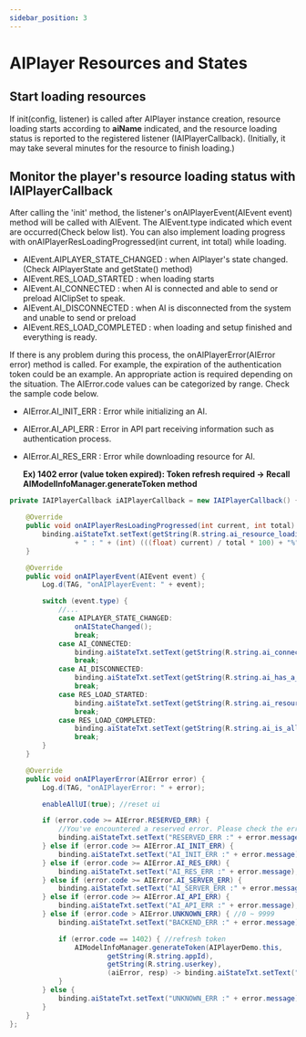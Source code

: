 ```yaml
---
sidebar_position: 3
---
```


# AIPlayer Resources and States

## Start loading resources

If init(config, listener) is called after AIPlayer instance creation, resource loading starts according to **aiName** indicated, and the resource loading status is reported to the registered listener (IAIPlayerCallback). (Initially, it may take several minutes for the resource to finish loading.)

## Monitor the player's resource loading status with IAIPlayerCallback

After calling the 'init' method, the listener's onAIPlayerEvent(AIEvent event) method will be called with AIEvent. The AIEvent.type indicated which event are occurred(Check below list). You can also implement loading progress with onAIPlayerResLoadingProgressed(int current, int total) while loading.

- AIEvent.AIPLAYER_STATE_CHANGED : when AIPlayer's state changed. (Check AIPlayerState and getState() method)
- AIEvent.RES_LOAD_STARTED : when loading starts
- AIEvent.AI_CONNECTED : when AI is connected and able to send or preload AIClipSet to speak.
- AIEvent.AI_DISCONNECTED : when AI is disconnected from the system and unable to send or preload
- AIEvent.RES_LOAD_COMPLETED : when loading and setup finished and everything is ready.

If there is any problem during this process, the onAIPlayerError(AIError error) method is called. For example, the expiration of the authentication token could be an example. An appropriate action is required depending on the situation. The AIError.code values can be categorized by range. Check the sample code below.

- AIError.AI_INIT_ERR : Error while initializing an AI.
- AIError.AI_API_ERR : Error in API part receiving information such as authentication process.
- AIError.AI_RES_ERR : Error while downloading resource for AI.

  **Ex) 1402 error (value token expired): Token refresh required -> Recall AIModelInfoManager.generateToken method**

```java
private IAIPlayerCallback iAIPlayerCallback = new IAIPlayerCallback() {

    @Override
    public void onAIPlayerResLoadingProgressed(int current, int total) {
        binding.aiStateTxt.setText(getString(R.string.ai_resource_loading)
                + " : " + (int) (((float) current) / total * 100) + "%");
    }

    @Override
    public void onAIPlayerEvent(AIEvent event) {
        Log.d(TAG, "onAIPlayerEvent: " + event);

        switch (event.type) {
            //...
            case AIPLAYER_STATE_CHANGED:
                onAIStateChanged();
                break;
            case AI_CONNECTED:
                binding.aiStateTxt.setText(getString(R.string.ai_connected));
                break;
            case AI_DISCONNECTED:
                binding.aiStateTxt.setText(getString(R.string.ai_has_a_problem_and_is_recovering));
                break;
            case RES_LOAD_STARTED:
                binding.aiStateTxt.setText(getString(R.string.ai_resource_loading_started));
                break;
            case RES_LOAD_COMPLETED:
                binding.aiStateTxt.setText(getString(R.string.ai_is_all_set));
                break;
        }
    }

    @Override
    public void onAIPlayerError(AIError error) {
        Log.d(TAG, "onAIPlayerError: " + error);

        enableAllUI(true); //reset ui

        if (error.code >= AIError.RESERVED_ERR) {
            //You've encountered a reserved error. Please check the error list!
            binding.aiStateTxt.setText("RESERVED_ERR :" + error.message);
        } else if (error.code >= AIError.AI_INIT_ERR) {
            binding.aiStateTxt.setText("AI_INIT_ERR :" + error.message);
        } else if (error.code >= AIError.AI_RES_ERR) {
            binding.aiStateTxt.setText("AI_RES_ERR :" + error.message);
        } else if (error.code >= AIError.AI_SERVER_ERR) {
            binding.aiStateTxt.setText("AI_SERVER_ERR :" + error.message);
        } else if (error.code >= AIError.AI_API_ERR) {
            binding.aiStateTxt.setText("AI_API_ERR :" + error.message);
        } else if (error.code > AIError.UNKNOWN_ERR) { //0 ~ 9999
            binding.aiStateTxt.setText("BACKEND_ERR :" + error.message);

            if (error.code == 1402) { //refresh token
                AIModelInfoManager.generateToken(AIPlayerDemo.this,
                        getString(R.string.appId),
                        getString(R.string.userkey),
                        (aiError, resp) -> binding.aiStateTxt.setText("Token ref finished " + resp));
            }
        } else {
            binding.aiStateTxt.setText("UNKNOWN_ERR :" + error.message);
        }
    }
};
```
